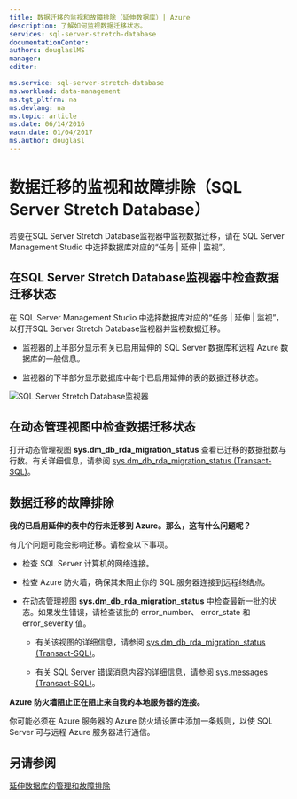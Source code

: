 ```yaml
---
title: 数据迁移的监视和故障排除（延伸数据库）| Azure
description: 了解如何监视数据迁移状态。
services: sql-server-stretch-database
documentationCenter: 
authors: douglaslMS
manager: 
editor: 

ms.service: sql-server-stretch-database
ms.workload: data-management
ms.tgt_pltfrm: na
ms.devlang: na
ms.topic: article
ms.date: 06/14/2016
wacn.date: 01/04/2017
ms.author: douglasl
---
```


# 数据迁移的监视和故障排除（SQL Server Stretch Database）

若要在SQL Server Stretch Database监视器中监视数据迁移，请在 SQL Server Management Studio 中选择数据库对应的“任务 | 延伸 | 监视”。

## 在SQL Server Stretch Database监视器中检查数据迁移状态
在 SQL Server Management Studio 中选择数据库对应的“任务 | 延伸 | 监视”，以打开SQL Server Stretch Database监视器并监视数据迁移。

-   监视器的上半部分显示有关已启用延伸的 SQL Server 数据库和远程 Azure 数据库的一般信息。

-   监视器的下半部分显示数据库中每个已启用延伸的表的数据迁移状态。

![SQL Server Stretch Database监视器][StretchMonitorImage1]

## <a name="Migration"></a>在动态管理视图中检查数据迁移状态
打开动态管理视图 **sys.dm\_db\_rda\_migration\_status** 查看已迁移的数据批数与行数。有关详细信息，请参阅 [sys.dm\_db\_rda\_migration\_status (Transact-SQL)](https://msdn.microsoft.com/zh-cn/library/dn935017.aspx)。

## <a name="Firewall"></a>数据迁移的故障排除

**我的已启用延伸的表中的行未迁移到 Azure。那么，这有什么问题呢？**

有几个问题可能会影响迁移。请检查以下事项。

-   检查 SQL Server 计算机的网络连接。

-   检查 Azure 防火墙，确保其未阻止你的 SQL 服务器连接到远程终结点。

-   在动态管理视图 **sys.dm\_db\_rda\_migration\_status** 中检查最新一批的状态。如果发生错误，请检查该批的 error\_number、 error\_state 和 error\_severity 值。

    -   有关该视图的详细信息，请参阅 [sys.dm\_db\_rda\_migration\_status (Transact-SQL)](https://msdn.microsoft.com/zh-cn/library/dn935017.aspx)。

    -   有关 SQL Server 错误消息内容的详细信息，请参阅 [sys.messages (Transact-SQL)](https://msdn.microsoft.com/zh-cn/library/ms187382.aspx)。

**Azure 防火墙阻止正在阻止来自我的本地服务器的连接。**

你可能必须在 Azure 服务器的 Azure 防火墙设置中添加一条规则，以使 SQL Server 可与远程 Azure 服务器进行通信。

## 另请参阅

[延伸数据库的管理和故障排除](./sql-server-stretch-database-manage.md)

<!--Image references-->
[StretchMonitorImage1]: ./media/sql-server-stretch-database-monitor/StretchDBMonitor.png

<!---HONumber=Mooncake_Quality_Review_0104_2017-->